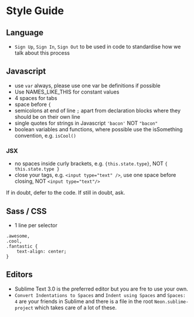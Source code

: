 # Style Guide

## Language

- `Sign Up`, `Sign In`, `Sign Out` to be used in code to standardise how we talk about this process

## Javascript

- use `var` always, please use one var be definitions if possible
- Use NAMES_LIKE_THIS for constant values
- 4 spaces for tabs
- space before `{`
- semicolons at end of line `;` apart from declaration blocks where they should be on their own line
- single quotes for strings in Javascript `'bacon'` NOT `"bacon"`
- boolean variables and functions, where possible use the isSomething convention, e.g. `isCool()`

### JSX

- no spaces inside curly brackets, e.g. `{this.state.type}`, NOT `{ this.state.type }`
- close your tags, e.g. `<input type="text" />`, use one space before closing, NOT `<input type="text"/>`

If in doubt, defer to the code. If still in doubt, ask.

## Sass / CSS

- 1 line per selector

```
.awesome,
.cool,
.fantastic {
    text-align: center;
}
```

## Editors

- Sublime Text 3.0 is the preferred editor but you are fre to use your own.
- `Convert Indentations to Spaces` and `Indent using Spaces` and `Spaces: 4` are your friends in Sublime and there is a file in the root `Neon.sublime-project` which takes care of a lot of these.
